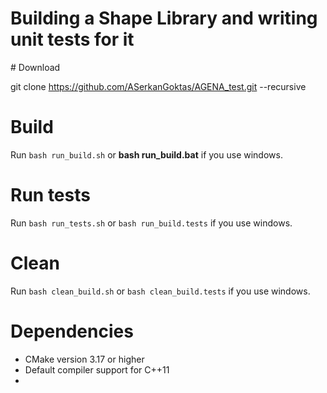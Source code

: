 # Building a Shape Library and writing unit tests for it

# Download

git clone https://github.com/ASerkanGoktas/AGENA_test.git --recursive

# Build

Run ```bash run_build.sh``` or **bash run_build.bat** if you use windows.

# Run tests

Run ```bash run_tests.sh``` or ```bash run_build.tests``` if you use windows.

# Clean

Run ```bash clean_build.sh``` or ```bash clean_build.tests``` if you use windows.

# Dependencies

* CMake version 3.17 or higher
* Default compiler support for C++11
* 
